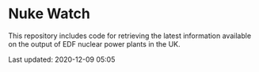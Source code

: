 # Nuke Watch

This repository includes code for retrieving the latest information available on the output of EDF nuclear power plants in the UK.

Last updated: 2020-12-09 05:05